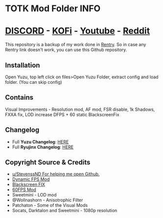 # TOTK Mod Folder INFO 
# [DISCORD](https://discord.com/invite/7MMv4yGfhM) - [KOFi](https://ko-fi.com/maxlastbreath#) - [Youtube](https://www.youtube.com/channel/UC9-81HNX9HfWHUsXBz5xYsQ) - [Reddit](https://www.reddit.com/user/Maxlastbreath)

This repository is a backup of my work done in [Rentry](https://rentry.org/ModFolder/). So in case any Rentry link doesn't work, you can use this Github repository.

## Installation
Open Yuzu, top left click on files>Open Yuzu Folder, extract config and load folder. (You can skip config)

## Contains
Visual Improvements - Resolution mod, AF mod, FSR disable, 1k Shadows, FXXA fix, LOD increase
DFPS + 60 static
BlackscreenFix

## Changelog

- Full **Yuzu Changelog**: [HERE](https://github.com/MaxLastBreath/TOTK-mods/blob/main/Changes%20Yuzu.md)
- Full **Ryujinx Changelog**:  [HERE](https://github.com/MaxLastBreath/TOTK-mods/blob/main/Changes%20Ryujinx.md)

## Copyright Source & Credits
- [u/StevenssND For helping me open Github.](https://www.reddit.com/user/StevenssND)
- [Dynamic FPS Mod](https://www.reddit.com/user/ChucksFeedAndSeed/)
- [Blackscreen FIX](https://www.reddit.com/user/MarethyuX)
- [60FPS Mod](https://gbatemp.net/download/loz-tears-of-the-kingdom-dynamic-fps-static-fps-and-visual-fixes-patch-collection.37996/)
- Sweetmini - LOD mod
- @Wollnashorn - Anisotrophic Filter
- Patchaton - Some of the Visual Mods
- Socats, Darktalon and Sweetmini - 1080p resolution
